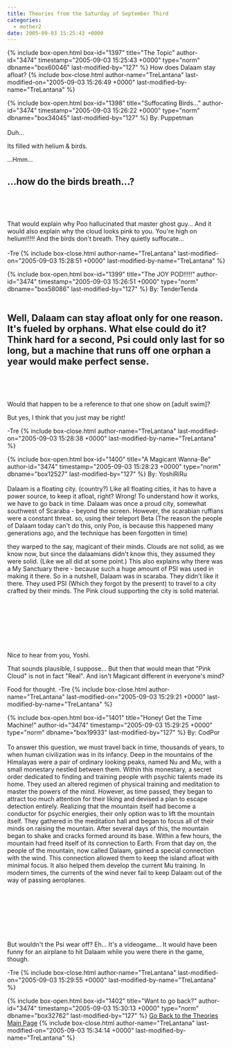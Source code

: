 ```yaml
---
title: Theories from the Saturday of September Third
categories:
  - mother2
date: 2005-09-03 15:25:43 +0000
---
```

{% include box-open.html box-id="1397" title="The Topic" author-id="3474" timestamp="2005-09-03 15:25:43 +0000" type="norm" dbname="box60046" last-modified-by="127" %}
How does Dalaam stay afloat?
{% include box-close.html author-name="TreLantana" last-modified-on="2005-09-03 15:26:49 +0000" last-modified-by-name="TreLantana" %}

{% include box-open.html box-id="1398" title="Suffocating Birds..." author-id="3474" timestamp="2005-09-03 15:26:22 +0000" type="norm" dbname="box34045" last-modified-by="127" %}
By: Puppetman<br /><br />
Duh...

Its filled with helium & birds.



...Hmm...



...how do the birds breath...?<br /><br />
--------------------------------
<br /><br />
That would explain why Poo hallucinated that master ghost guy... And it would also explain why the cloud looks pink to you.  You're high on helium!!!!!
And the birds don't breath.  They quietly suffocate...
<br /><br />
-Tre
{% include box-close.html author-name="TreLantana" last-modified-on="2005-09-03 15:28:51 +0000" last-modified-by-name="TreLantana" %}

{% include box-open.html box-id="1399" title="The JOY POD!!!!!" author-id="3474" timestamp="2005-09-03 15:26:51 +0000" type="norm" dbname="box58086" last-modified-by="127" %}
By: TenderTenda<br /><br />

Well, Dalaam can stay afloat only for one reason. It's fueled by orphans. What else could do it? Think hard for a second, Psi could only last for so long, but a machine that runs off one orphan a year would make perfect sense.
<br /><br />
--------------------------------
<br /><br />
Would that happen to be a reference to that one show on [adult swim]?

But yes, I think that you just may be right!

-Tre
{% include box-close.html author-name="TreLantana" last-modified-on="2005-09-03 15:28:38 +0000" last-modified-by-name="TreLantana" %}

{% include box-open.html box-id="1400" title="A Magicant Wanna-Be" author-id="3474" timestamp="2005-09-03 15:28:23 +0000" type="norm" dbname="box12527" last-modified-by="127" %}
By: YoshiRiRu
<br /><br />
Dalaam is a floating city. (country?) Like all floating cities, it has to have a power source, to keep it afloat, right? Wrong! To understand how it works, we have to go back in time. Dalaam was once a proud city, somewhat southwest of Scaraba - beyond the screen. However, the scarabian ruffians were a constant threat. so, using their teleport Beta (The reason the people of Dalaam today can't do this, only Poo, is because this happened many generations ago, and the technique has been forgotten in time)

they warped to the say, magicant of their minds. Clouds are not solid, as we know now, but since the dalaamians didn't know this, they assumed they were solid. (Like we all did at some point.) This also explains why there was a My Sanctuary there - because such a huge amount of PSI was used in making it there. So in a nutshell, Dalaam was in scaraba. They didn't like it there. They used PSI (Which they forgot by the present) to travel to a city crafted by their minds. The Pink cloud supporting the city is solid material.

<br /><br />
-----------------------------
<br /><br />
Nice to hear from you, Yoshi.

That sounds plausible, I suppose... But then that would mean that "Pink Cloud" is not in fact "Real".  And isn't Magicant different in everyone's mind?

Food for thought.
-Tre
{% include box-close.html author-name="TreLantana" last-modified-on="2005-09-03 15:29:21 +0000" last-modified-by-name="TreLantana" %}

{% include box-open.html box-id="1401" title="Honey!  Get the Time Machine!" author-id="3474" timestamp="2005-09-03 15:29:25 +0000" type="norm" dbname="box19933" last-modified-by="127" %}
By: CodPor
<br /><br />
To answer this question, we must travel back in time, thousands of years, to when human civilization was in its infancy. Deep in the mountains of the Himalayas were a pair of ordinary looking peaks, named Nu and Mu, with a small monestary nestled between them. Within this monestary, a secret order dedicated to finding and training  people with psychic talents made its home. They used an altered regimen of physical training and meditation to master the powers of the mind. However, as time passed, they began to attract too much attention for their liking and devised a plan to escape detection entirely. Realizing that the mountain itself had become a conductor for psychic energies, their only option was to lift the mountain itself. They gathered in the meditation hall and began to focus all of their minds on raising the mountain. After several days of this, the mountain began to shake and cracks formed around its base. Within a few hours, the mountain had freed itself of its connection to Earth. From that day on, the people of the mountain, now called Dalaam, gained a special connection with the wind. This connection allowed them to keep the island afloat with minimal focus. It also helped them develop the current Mu training. In modern times, the currents of the wind never fail to keep Dalaam out of the way of passing aeroplanes.

<br /><br />
-----------------------------
<br /><br />
But wouldn't the Psi wear off?  Eh... It's a videogame...  It would have been funny for an airplane to hit Dalaam while you were there in the game, though.

-Tre
{% include box-close.html author-name="TreLantana" last-modified-on="2005-09-03 15:29:55 +0000" last-modified-by-name="TreLantana" %}

{% include box-open.html box-id="1402" title="Want to go back?" author-id="3474" timestamp="2005-09-03 15:30:13 +0000" type="norm" dbname="box32762" last-modified-by="127" %}
<a href="/mother2/theories/">Go Back to the Theories Main Page</a>
{% include box-close.html author-name="TreLantana" last-modified-on="2005-09-03 15:34:14 +0000" last-modified-by-name="TreLantana" %}
